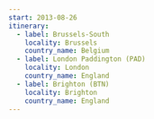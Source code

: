 ```yaml
---
start: 2013-08-26
itinerary:
  - label: Brussels-South
    locality: Brussels
    country_name: Belgium
  - label: London Paddington (PAD)
    locality: London
    country_name: England
  - label: Brighton (BTN)
    locality: Brighton
    country_name: England
---
```

